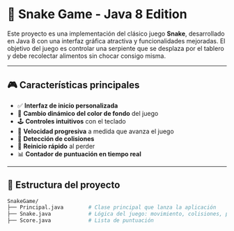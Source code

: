 # 🐍 Snake Game - Java 8 Edition

Este proyecto es una implementación del clásico juego **Snake**, desarrollado en Java 8 con una interfaz gráfica atractiva y funcionalidades mejoradas. El objetivo del juego es controlar una serpiente que se desplaza por el tablero y debe recolectar alimentos sin chocar consigo misma.

---

## 🎮 Características principales

- ✅ **Interfaz de inicio personalizada**
- 🎨 **Cambio dinámico del color de fondo** del juego
- 🕹️ **Controles intuitivos** con el teclado
- 🧠 **Velocidad progresiva** a medida que avanza el juego
- 🚫 **Detección de colisiones**
- 🔁 **Reinicio rápido** al perder
- 📊 **Contador de puntuación en tiempo real**

---

## 🧱 Estructura del proyecto

```bash
SnakeGame/
├── Principal.java        # Clase principal que lanza la aplicación
├── Snake.java            # Lógica del juego: movimiento, colisiones, puntuación
├── Score.java            # Lista de puntuación
